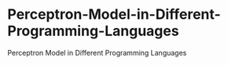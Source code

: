 # Perceptron-Model-in-Different-Programming-Languages
Perceptron Model in Different Programming Languages
